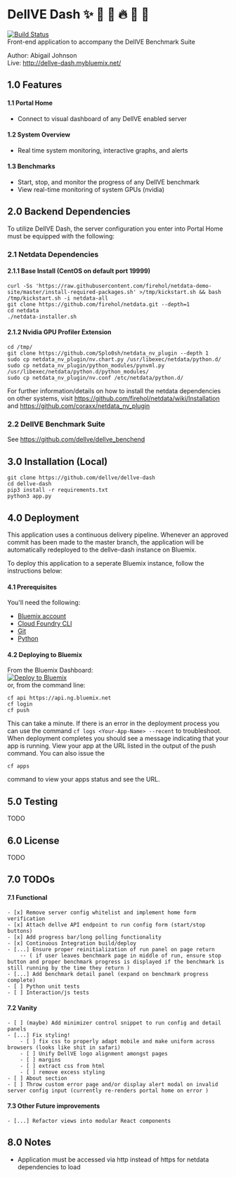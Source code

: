 # DellVE Dash :sparkles: :tada: :metal: :fire: :dancer: :princess:
[![Build Status](https://travis-ci.org/dellve/dellve-dash.svg?branch=master)](https://travis-ci.org/dellve/dellve-dash)  
Front-end application to accompany the DellVE Benchmark Suite  

Author: Abigail Johnson  
Live: http://dellve-dash.mybluemix.net/

## 1.0 Features
#### 1.1 Portal Home
+ Connect to visual dashboard of any DellVE enabled server  
#### 1.2 System Overview
+ Real time system monitoring, interactive graphs, and alerts
#### 1.3 Benchmarks
+ Start, stop, and monitor the progress of any DellVE benchmark
+ View real-time monitoring of system GPUs (nvidia)

## 2.0 Backend Dependencies
To utilize DellVE Dash, the server configuration you enter into Portal Home must be equipped with the following:   
### 2.1 Netdata Dependencies
#### 2.1.1 Base Install (CentOS on default port 19999)
```
curl -Ss 'https://raw.githubusercontent.com/firehol/netdata-demo-site/master/install-required-packages.sh' >/tmp/kickstart.sh && bash /tmp/kickstart.sh -i netdata-all    
git clone https://github.com/firehol/netdata.git --depth=1    
cd netdata   
./netdata-installer.sh    
```
#### 2.1.2 Nvidia GPU Profiler Extension
```
cd /tmp/  
git clone https://github.com/Splo0sh/netdata_nv_plugin --depth 1  
sudo cp netdata_nv_plugin/nv.chart.py /usr/libexec/netdata/python.d/  
sudo cp netdata_nv_plugin/python_modules/pynvml.py /usr/libexec/netdata/python.d/python_modules/  
sudo cp netdata_nv_plugin/nv.conf /etc/netdata/python.d/
```   

For further information/details on how to install the netdata dependencies on other systems, visit <https://github.com/firehol/netdata/wiki/Installation> and <https://github.com/coraxx/netdata_nv_plugin>  
### 2.2 DellVE Benchmark Suite
See <https://github.com/dellve/dellve_benchend>

## 3.0 Installation (Local)
```
git clone https://github.com/dellve/dellve-dash  
cd dellve-dash  
pip3 install -r requirements.txt  
python3 app.py
```

## 4.0 Deployment
This application uses a continuous delivery pipeline. Whenever an approved commit has been made to the master branch, the application will be automatically redeployed to the dellve-dash instance on Bluemix.

To deploy this application to a seperate Bluemix instance, follow the instructions below:  

#### 4.1 Prerequisites
You'll need the following:
* [Bluemix account](https://console.ng.bluemix.net/registration/)
* [Cloud Foundry CLI](https://github.com/cloudfoundry/cli#downloads)
* [Git](https://git-scm.com/downloads)
* [Python](https://www.python.org/downloads/)

#### 4.2 Deploying to Bluemix
From the Bluemix Dashboard:    
[![Deploy to Bluemix](https://bluemix.net/deploy/button.png)](https://bluemix.net/deploy)   
or, from the command line:     
```
cf api https://api.ng.bluemix.net
cf login
cf push
```
This can take a minute. If there is an error in the deployment process you can use the command `cf logs <Your-App-Name> --recent` to troubleshoot.
When deployment completes you should see a message indicating that your app is running.  View your app at the URL listed in the output of the push command.  You can also issue the
  ```
cf apps
  ```
command to view your apps status and see the URL.

## 5.0 Testing
TODO

## 6.0 License
TODO

## 7.0 TODOs
#### 7.1 Functional
    - [x] Remove server config whitelist and implement home form verification    
    - [x] Attach dellve API endpoint to run config form (start/stop buttons)     
    - [x] Add progress bar/long polling functionality
    - [x] Continuous Integration build/deploy
    - [...] Ensure proper reinitialization of run panel on page return     
        -- ( if user leaves benchmark page in middle of run, ensure stop button and proper benchmark progress is displayed if the benchmark is still running by the time they return )  
    - [...] Add benchmark detail panel (expand on benchmark progress complete)  
    - [ ] Python unit tests
    - [ ] Interaction/js tests

#### 7.2 Vanity
    - [ ] (maybe) Add minimizer control snippet to run config and detail panels
    - [...] Fix styling!
        - [ ] fix css to properly adapt mobile and make uniform across browsers (looks like shit in safari)  
        - [ ] Unify DellVE logo alignment amongst pages
        - [ ] margins  
        - [ ] extract css from html   
        - [ ] remove excess styling  
    - [ ] About section
    - [ ] Throw custom error page and/or display alert modal on invalid server config input (currently re-renders portal home on error )

#### 7.3 Other Future improvements
    - [...] Refactor views into modular React components

## 8.0 Notes
+ Application must be accessed via http instead of https for netdata dependencies to load  
